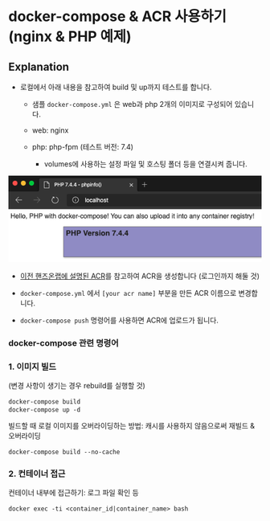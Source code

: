 # docker-compose & ACR 사용하기 (nginx & PHP 예제)

## Explanation

- 로컬에서 아래 내용을 참고하여 build 및 up까지 테스트를 합니다.

  - 샘플 `docker-compose.yml` 은 web과 php 2개의 이미지로 구성되어 있습니다.
  - web: nginx
  - php: php-fpm (테스트 버전: 7.4)

    - volumes에 사용하는 설정 파일 및 호스팅 폴더 등을 연결시켜 줍니다.

![](_images/phpinfo-docker-compose.png)

- [이전 핸즈온랩에 설명된 ACR](../04-Java-AKS/README.md)를 참고하여 ACR을 생성합니다 (로그인까지 해둘 것)

- `docker-compose.yml` 에서 `[your acr name]` 부분을 만든 ACR 이름으로 변경합니다.

- `docker-compose push` 명령어를 사용하면 ACR에 업로드가 됩니다.

### docker-compose 관련 명령어

### 1. 이미지 빌드
(변경 사항이 생기는 경우 rebuild를 실행할 것)
```
docker-compose build
docker-compose up -d
```

빌드할 때 로컬 이미지를 오버라이딩하는 방법: 캐시를 사용하지 않음으로써 재빌드 & 오버라이딩
```
docker-compose build --no-cache
```

### 2. 컨테이너 접근

컨테이너 내부에 접근하기: 로그 파일 확인 등
```
docker exec -ti <container_id|container_name> bash
```

